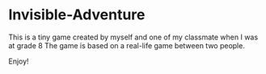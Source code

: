 # Invisible-Adventure

This is a tiny game created by myself and one of my classmate when I was at grade 8
The game is based on a real-life game between two people.

Enjoy!
